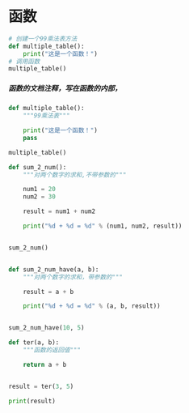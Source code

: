# 函数


```python
# 创建一个99乘法表方法
def multiple_table():
    print("这是一个函数！")
# 调用函数
multiple_table()
```

##### <a name="9urbfk"></a>函数的文档注释，写在函数的内部，
```python
def multiple_table():
    """99乘法表"""

    print("这是一个函数！")
    pass

multiple_table()
```
```python
def sum_2_num():
    """对两个数字的求和,不带参数的"""

    num1 = 20
    num2 = 30

    result = num1 + num2

    print("%d + %d = %d" % (num1, num2, result))


sum_2_num()


def sum_2_num_have(a, b):
    """对两个数字的求和，带参数的"""

    result = a + b

    print("%d + %d = %d" % (a, b, result))


sum_2_num_have(10, 5)
```
```python
def ter(a, b):
    """函数的返回值"""

    return a + b


result = ter(3, 5)

print(result)
```

